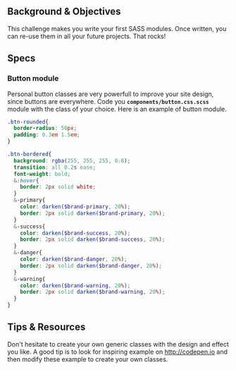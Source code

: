 ## Background & Objectives

This challenge makes you write your first SASS modules. Once written, you can re-use them in all your future projects. That rocks!

## Specs

### Button module

Personal button classes are very powerfull to improve your site design, since buttons are everywhere. Code you **`components/button.css.scss`** module with the class of your choice. Here is an example of button module.

```scss
.btn-rounded{
  border-radius: 50px;
  padding: 0.3em 1.5em;
}

.btn-bordered{
  background: rgba(255, 255, 255, 0.8);
  transition: all 0.2s ease;
  font-weight: bold;
  &:hover{
    border: 2px solid white;
  }
  &-primary{
    color: darken($brand-primary, 20%);
    border: 2px solid darken($brand-primary, 20%);
  }
  &-success{
    color: darken($brand-success, 20%);
    border: 2px solid darken($brand-success, 20%);
  }
  &-danger{
    color: darken($brand-danger, 20%);
    border: 2px solid darken($brand-danger, 20%);
  }
  &-warning{
    color: darken($brand-warning, 20%);
    border: 2px solid darken($brand-warning, 20%);
  }
}
```

## Tips & Resources

Don't hesitate to create your own generic classes with the design and effect you like. A good tip is to look for inspiring example on http://codepen.io and then modify these example to create your own classes.